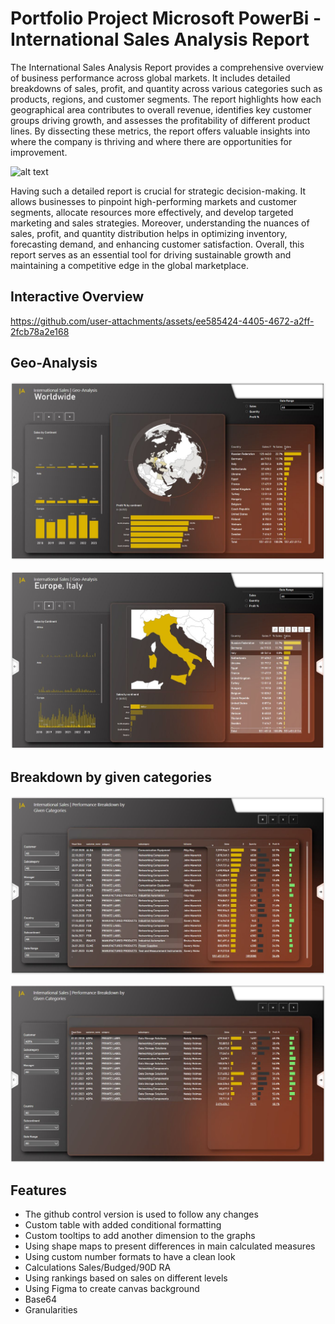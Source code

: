 # Portfolio Project Microsoft PowerBi - International Sales Analysis Report

The International Sales Analysis Report provides a comprehensive overview of business performance across global markets. It includes detailed breakdowns of sales, profit, and quantity across various categories such as products, regions, and customer segments. The report highlights how each geographical area contributes to overall revenue, identifies key customer groups driving growth, and assesses the profitability of different product lines. By dissecting these metrics, the report offers valuable insights into where the company is thriving and where there are opportunities for improvement.

![alt text](https://github.com/pawelkulakowski/powerbi_portfolio_project_six/blob/master/promo.jpg?raw=true)

Having such a detailed report is crucial for strategic decision-making. It allows businesses to pinpoint high-performing markets and customer segments, allocate resources more effectively, and develop targeted marketing and sales strategies. Moreover, understanding the nuances of sales, profit, and quantity distribution helps in optimizing inventory, forecasting demand, and enhancing customer satisfaction. Overall, this report serves as an essential tool for driving sustainable growth and maintaining a competitive edge in the global marketplace.

## Interactive Overview

https://github.com/user-attachments/assets/ee585424-4405-4672-a2ff-2fcb78a2e168

## Geo-Analysis

![alt text](https://github.com/pawelkulakowski/powerbi_portfolio_project_six/blob/master/project_01a.JPG?raw=true)

![alt text](https://github.com/pawelkulakowski/powerbi_portfolio_project_six/blob/master/project_02a.JPG?raw=true)

## Breakdown by given categories

![alt text](https://github.com/pawelkulakowski/powerbi_portfolio_project_six/blob/master/project_03a.JPG?raw=true)

![alt text](https://github.com/pawelkulakowski/powerbi_portfolio_project_six/blob/master/project_04a.JPG?raw=true)




## Features
- The github control version is used to follow any changes
- Custom table with added conditional formatting
- Custom tooltips to add another dimension to the graphs
- Using shape maps to present differences in main calculated measures
- Using custom number formats to have a clean look
- Calculations Sales/Budged/90D RA
- Using rankings based on sales on different levels
- Using Figma to create canvas background
- Base64
- Granularities
